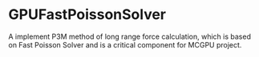 # GPUFastPoissonSolver
A implement P3M method of long range force calculation, which is based on Fast Poisson Solver and is a critical component for MCGPU project.
